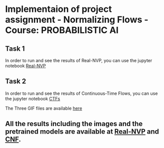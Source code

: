 

# Implementaion of project assignment - Normalizing Flows - Course: PROBABILISTIC AI
## Task 1 
In order to run and see the results of Real-NVP, you can use the jupyter notebook [Real-NVP](https://github.com/Qamar-93/dt8122_Submission/blob/main/realn-nvp-exp.ipynb)

## Task 2 
In order to run and see the results of Continuous-Time Flows, you can use the jupyter notebook [CTFs](https://github.com/Qamar-93/dt8122_Submission/blob/main/continuous_time_flow_exp.ipynb)

The Three GIF files are available [here](https://github.com/Qamar-93/dt8122_Submission/tree/main/gif_results)

## All the results including the images and the pretrained models are available at [Real-NVP](https://github.com/Qamar-93/dt8122_Submission/tree/main/results/realnvp) and [CNF](https://github.com/Qamar-93/dt8122_Submission/tree/main/results/cnf).
